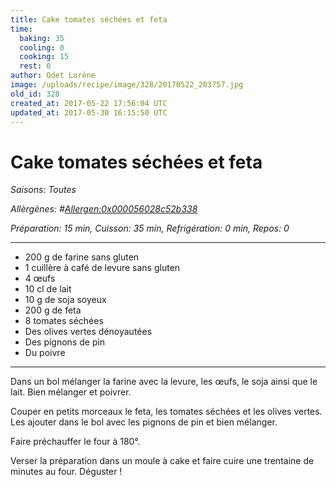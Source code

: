 ```yaml
---
title: Cake tomates séchées et feta
time:
  baking: 35
  cooling: 0
  cooking: 15
  rest: 0
author: Odet Lorène
image: /uploads/recipe/image/328/20170522_203757.jpg
old_id: 328
created_at: 2017-05-22 17:56:04 UTC
updated_at: 2017-05-30 16:15:50 UTC
---
```


# Cake tomates séchées et feta



*Saisons: Toutes*

*Allèrgènes: #<Allergen:0x000056028c52b338>*

*Préparation: 15 min, Cuisson: 35 min, Refrigération: 0 min, Repos: 0*

---

- 200 g de farine sans gluten
- 1 cuillère à café de levure sans gluten
- 4 œufs
- 10 cl de lait
- 10 g de soja soyeux
- 200 g de feta
- 8 tomates séchées
- Des olives vertes dénoyautées
- Des pignons de pin
- Du poivre

---

Dans un bol mélanger la farine avec la levure, les œufs, le soja ainsi que le lait. Bien mélanger et poivrer.

Couper en petits morceaux le feta, les tomates séchées et les olives vertes. Les ajouter dans le bol avec les pignons de pin et bien mélanger.

Faire préchauffer le four à 180°.

Verser la préparation dans un moule à cake et faire cuire une trentaine de minutes au four. Déguster !

